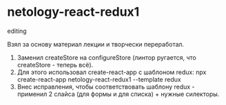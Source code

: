 # netology-react-redux1
editing

Взял за основу материал лекции и творчески переработал.
1. Заменил createStore на configureStore (линтор ругается, что createStore - теперь всё).
2. Для этого использовал create-react-app с шаблоном redux:
npx create-react-app netology-react-redux1 --template redux
3. Внес исправления, чтобы соответствовать шаблону redux - применил 2 слайса (для формы и для списка) + нужные силекторы.